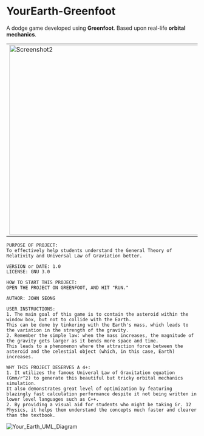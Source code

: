 # YourEarth-Greenfoot
A dodge game developed using **Greenfoot**. Based upon real-life **orbital mechanics**.

<table><tr>

<td valign="center"><img width="500" alt="Screenshot2" src="https://user-images.githubusercontent.com/35755386/194770367-f390f678-8ee7-4652-a24b-ea79efdf4873.png" />
</td>

<td valign="center"><img width="500" alt="Screenshot1" src="https://user-images.githubusercontent.com/35755386/194770359-82d7dab5-3061-4a1b-836a-272d3eaed30c.png" />
</td>
  
<td valign="center"><img width="500" alt="Screenshot1" src="https://user-images.githubusercontent.com/35755386/195104145-66fc3efe-7f69-461d-ae4b-e8e00fe2d4e5.png" />
</td>

<td valign="center"><img width="500" alt="Screenshot4" src="https://user-images.githubusercontent.com/35755386/194770372-e376e256-8d3b-4768-b733-ed4b9ae7d6f6.png" />
</td>

</tr></table>

```
PURPOSE OF PROJECT:
To effectively help students understand the General Theory of Relativity and Universal Law of Graviation better.

VERSION or DATE: 1.0
LICENSE: GNU 3.0

HOW TO START THIS PROJECT:
OPEN THE PROJECT ON GREENFOOT, AND HIT "RUN."

AUTHOR: JOHN SEONG

USER INSTRUCTIONS:
1. The main goal of this game is to contain the asteroid within the window box, but not to collide with the Earth.
This can be done by tinkering with the Earth's mass, which leads to the variation in the strength of the gravity.
2. Remember the simple law: when the mass increases, the magnitude of the gravity gets larger as it bends more space and time.
This leads to a phenomenon where the attraction force between the asteroid and the celestial object (which, in this case, Earth) increases.

WHY THIS PROJECT DESERVES A 4+:
1. It utilizes the famous Univeral Law of Gravitation equation (Gmm/r^2) to generate this beautiful but tricky orbital mechanics simulation.
It also demonstrates great level of optimization by featuring blazingly fast calculation performance despite it not being written in lower level languages such as C++.
2. By providing a visual aid for students who might be taking Gr. 12 Physics, it helps them understand the concepts much faster and clearer than the textbook.
```

![Your_Earth_UML_Diagram](https://user-images.githubusercontent.com/35755386/195248833-34672006-7c0e-457e-8995-eca04ed12f0d.png)



